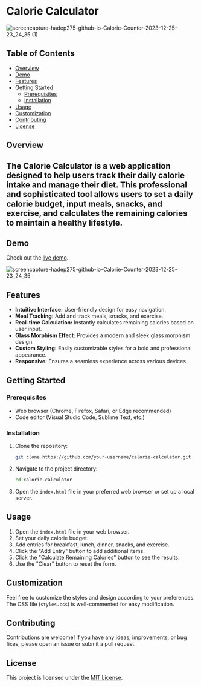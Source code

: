 # Calorie Calculator

![screencapture-hadep275-github-io-Calorie-Counter-2023-12-25-23_24_35 (1)](https://github.com/hadep275/Calorie-Counter/assets/65734173/3f992b04-c5b9-4eae-9988-d78f168d22f5)

## Table of Contents

- [Overview](#overview)
- [Demo](#demo)
- [Features](#features)
- [Getting Started](#getting-started)
  - [Prerequisites](#prerequisites)
  - [Installation](#installation)
- [Usage](#usage)
- [Customization](#customization)
- [Contributing](#contributing)
- [License](#license)

## Overview

The Calorie Calculator is a web application designed to help users track their daily calorie intake and manage their diet. This professional and sophisticated tool allows users to set a daily calorie budget, input meals, snacks, and exercise, and calculates the remaining calories to maintain a healthy lifestyle.
---
## Demo

Check out the [live demo](https://hadep275.github.io/Calorie-Counter/).

![screencapture-hadep275-github-io-Calorie-Counter-2023-12-25-23_24_35](https://github.com/hadep275/Calorie-Counter/assets/65734173/17564462-739c-4a34-b790-8bf361b2d4b4)

## Features

- **Intuitive Interface:** User-friendly design for easy navigation.
- **Meal Tracking:** Add and track meals, snacks, and exercise.
- **Real-time Calculation:** Instantly calculates remaining calories based on user input.
- **Glass Morphism Effect:** Provides a modern and sleek glass morphism design.
- **Custom Styling:** Easily customizable styles for a bold and professional appearance.
- **Responsive:** Ensures a seamless experience across various devices.

## Getting Started

### Prerequisites

- Web browser (Chrome, Firefox, Safari, or Edge recommended)
- Code editor (Visual Studio Code, Sublime Text, etc.)

### Installation

1. Clone the repository:

   ```bash
   git clone https://github.com/your-username/calorie-calculator.git
   ```

2. Navigate to the project directory:

   ```bash
   cd calorie-calculator
   ```

3. Open the `index.html` file in your preferred web browser or set up a local server.

## Usage

1. Open the `index.html` file in your web browser.
2. Set your daily calorie budget.
3. Add entries for breakfast, lunch, dinner, snacks, and exercise.
4. Click the "Add Entry" button to add additional items.
5. Click the "Calculate Remaining Calories" button to see the results.
6. Use the "Clear" button to reset the form.

## Customization

Feel free to customize the styles and design according to your preferences. The CSS file (`styles.css`) is well-commented for easy modification.

## Contributing

Contributions are welcome! If you have any ideas, improvements, or bug fixes, please open an issue or submit a pull request.

## License

This project is licensed under the [MIT License](LICENSE).
